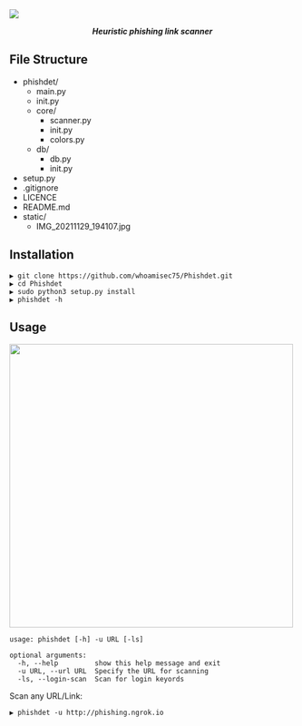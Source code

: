 <img src="https://github.com/whoamisec75/Phishdet/blob/main/static/IMG_20211129_194107.jpg"/>
<p align="center"><b><i>Heuristic phishing link scanner</b></i></p>

## File Structure

* phishdet/
  * main.py
  * init.py
  * core/
    * scanner.py
    * init.py
    * colors.py
  * db/
    * db.py
    * init.py
* setup.py
* .gitignore
* LICENCE
* README.md
* static/
  * IMG_20211129_194107.jpg

## Installation

```
▶ git clone https://github.com/whoamisec75/Phishdet.git
▶ cd Phishdet
▶ sudo python3 setup.py install
▶ phishdet -h
```

## Usage

<img src="https://github.com/whoamisec75/Phishdet/blob/main/static/phishdet.png" height="500px"  width="500px"/>

```
usage: phishdet [-h] -u URL [-ls]

optional arguments:
  -h, --help         show this help message and exit
  -u URL, --url URL  Specify the URL for scanning
  -ls, --login-scan  Scan for login keyords
```

Scan any URL/Link:
```
▶ phishdet -u http://phishing.ngrok.io
```


